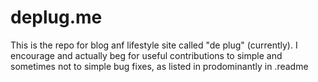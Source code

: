 # deplug.me
This is the repo for blog anf lifestyle site called "de plug" (currently). I encourage and actually beg for useful contributions to simple and sometimes not to simple bug fixes, as listed in prodominantly in .readme
